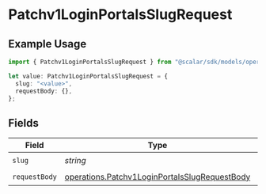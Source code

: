 # Patchv1LoginPortalsSlugRequest

## Example Usage

```typescript
import { Patchv1LoginPortalsSlugRequest } from "@scalar/sdk/models/operations";

let value: Patchv1LoginPortalsSlugRequest = {
  slug: "<value>",
  requestBody: {},
};
```

## Fields

| Field                                                                                                          | Type                                                                                                           | Required                                                                                                       | Description                                                                                                    |
| -------------------------------------------------------------------------------------------------------------- | -------------------------------------------------------------------------------------------------------------- | -------------------------------------------------------------------------------------------------------------- | -------------------------------------------------------------------------------------------------------------- |
| `slug`                                                                                                         | *string*                                                                                                       | :heavy_check_mark:                                                                                             | N/A                                                                                                            |
| `requestBody`                                                                                                  | [operations.Patchv1LoginPortalsSlugRequestBody](../../models/operations/patchv1loginportalsslugrequestbody.md) | :heavy_check_mark:                                                                                             | N/A                                                                                                            |